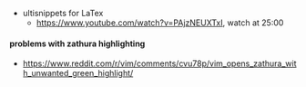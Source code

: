 - ultisnippets for LaTex
	- https://www.youtube.com/watch?v=PAjzNEUXTxI, watch at 25:00
#### problems with zathura highlighting
- https://www.reddit.com/r/vim/comments/cvu78p/vim_opens_zathura_with_unwanted_green_highlight/